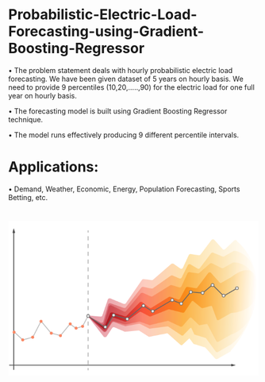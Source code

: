# Probabilistic-Electric-Load-Forecasting-using-Gradient-Boosting-Regressor

• The problem statement deals with hourly probabilistic electric load forecasting. We have been given dataset of 5 years on hourly basis. We need to provide 9 percentiles (10,20,…..,90) for the electric load for one full year on hourly basis.

• The forecasting model is built using Gradient Boosting Regressor technique.

• The model runs effectively producing 9 different percentile intervals.

# Applications: 
• Demand, Weather, Economic, Energy, Population Forecasting, Sports Betting, etc.

# 
![alt-text](probabilistic-forecasting-graph.png)
